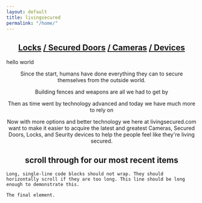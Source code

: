 ```yaml
---
layout: default
title: livingsecured
permalink: "/home/"
---
```

<h2 style="text-align:center;">
   <nav>
    <a href="/locks/">Locks</a>
    <a href="/doors/">/ Secured Doors</a>
    <a href="/cameras/">/ Cameras</a>
    <a href="/devices/">/ Devices</a>
   </nav>
 </h2>
hello world
 
<p style="text-align: center;">
Since the start, humans have done everything they can to secure themselves from the outside world.
</p>
<p style="text-align: center;">
Building fences and weapons are all we had to get by 
</p>
<p style="text-align: center;">
Then as time went by technology advanced and today we have much more to rely on 
</p>
<p style="text-align: center;">
Now with more options and better technology we here at livingsecured.com want to make it easier to acquire the latest and greatest Cameras, Secured Doors, Locks, and Seurity devices to help the people feel like they're living secured.
</p> 

<h2 style="text-align:center;">scroll through for our most recent items</h2>


```
Long, single-line code blocks should not wrap. They should horizontally scroll if they are too long. This line should be long enough to demonstrate this.
```

```
The final element.
```

